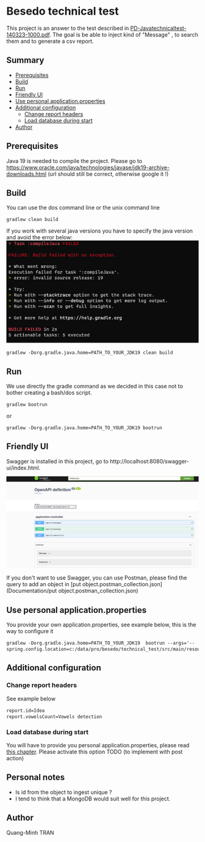 # Besedo technical test

This project is an answer to the test described in [PD-Javatechnicaltest-140323-1000.pdf](Documentation/PD-Javatechnicaltest-140323-1000.pdf).
The goal is be able to inject kind of "Message" , to search them and to generate a csv report.

## Summary

- [Prerequisites](#prerequisites)
- [Build](#build)
- [Run](#run)
- [Friendly UI](#friendly-ui)
- [Use personal application.properties](#use-personal-applicationproperties)
- [Additional configuration](#additional-configuration)
  - [Change report headers](#change-report-headers)
  - [Load database during start](#load-database-during-start)
- [Author](#author)

## Prerequisites

Java 19 is needed to compile the project.
Please go to https://www.oracle.com/java/technologies/javase/jdk19-archive-downloads.html (url should still be correct, otherwise google it !)

## Build

You can use the dos command line or the unix command line

```
gradlew clean build
```

If you work with several java versions you have to specify the java version and avoid the error below:
![img.png](Documentation/compilation_failed.png)

```
gradlew -Dorg.gradle.java.home=PATH_TO_YOUR_JDK19 clean build 
```

## Run

We use directly the gradle command as we decided in this case not to bother creating a bash/dos script.

```
gradlew bootrun
```
or
```
gradlew -Dorg.gradle.java.home=PATH_TO_YOUR_JDK19 bootrun 
```

## Friendly UI
Swagger is installed in this project, go to http://localhost:8080/swagger-ui/index.html.

![img.png](Documentation/swagger.png)

If you don't want to use Swagger, you can use Postman, please find the query to add an object in [put object.postman_collection.json](Documentation/put object.postman_collection.json)

## Use personal application.properties
You provide your own application.properties, see example below, this is the way to configure it
```
gradlew -Dorg.gradle.java.home=PATH_TO_YOUR_JDK19  bootrun --args='--spring.config.location=c:/data/pro/besedo/technical_test/src/main/resources/application.properties'
```

## Additional configuration

### Change report headers
See example below
```
report.id=Idea
report.vowelsCount=Vowels detection
```

### Load database during start

You will have to provide you personal application.properties, please read [this chapter](#use-personal-applicationproperties).
Please activate this option
TODO (to implement with post action)

## Personal notes

- Is id from the object to ingest unique ?
- I tend to think that a MongoDB would suit well for this project. 

## Author

Quang-Minh TRAN